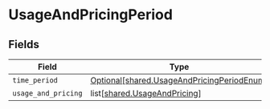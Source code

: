 # UsageAndPricingPeriod


## Fields

| Field                                                                                              | Type                                                                                               | Required                                                                                           | Description                                                                                        |
| -------------------------------------------------------------------------------------------------- | -------------------------------------------------------------------------------------------------- | -------------------------------------------------------------------------------------------------- | -------------------------------------------------------------------------------------------------- |
| `time_period`                                                                                      | [Optional[shared.UsageAndPricingPeriodEnum]](undefined/models/shared/usageandpricingperiodenum.md) | :heavy_minus_sign:                                                                                 | N/A                                                                                                |
| `usage_and_pricing`                                                                                | list[[shared.UsageAndPricing](undefined/models/shared/usageandpricing.md)]                         | :heavy_minus_sign:                                                                                 | N/A                                                                                                |